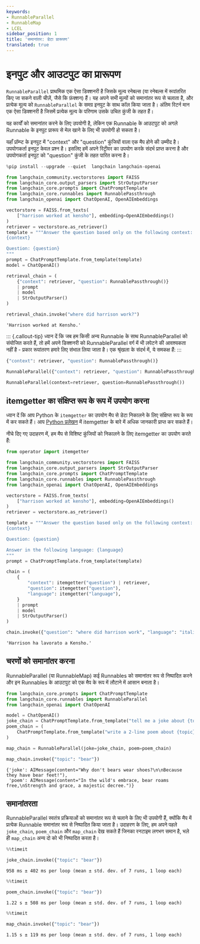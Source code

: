 ```yaml
---
keywords:
- RunnableParallel
- RunnableMap
- LCEL
sidebar_position: 1
title: 'समानांतर: डेटा प्रारूपण'
translated: true
---
```


# इनपुट और आउटपुट का प्रारूपण

`RunnableParallel` प्राथमिक एक ऐसा डिक्शनरी है जिसके मूल्य रनेबल्स (या रनेबल्स में रूपांतरित किए जा सकने वाली चीज़ें, जैसे कि फ़ंक्शन) हैं। यह अपने सभी मूल्यों को समानांतर रूप से चलाता है, और प्रत्येक मूल्य को `RunnableParallel` के समग्र इनपुट के साथ कॉल किया जाता है। अंतिम रिटर्न मान एक ऐसा डिक्शनरी है जिसमें प्रत्येक मूल्य के परिणाम उसके उचित कुंजी के तहत हैं।

यह कार्यों को समानांतर करने के लिए उपयोगी है, लेकिन एक Runnable के आउटपुट को अगले Runnable के इनपुट प्रारूप से मेल खाने के लिए भी उपयोगी हो सकता है।

यहाँ प्रॉम्प्ट के इनपुट में "context" और "question" कुंजियों वाला एक मैप होने की उम्मीद है। उपयोगकर्ता इनपुट केवल प्रश्न है। इसलिए हमें अपने रिट्रीवर का उपयोग करके संदर्भ प्राप्त करना है और उपयोगकर्ता इनपुट को "question" कुंजी के तहत पारित करना है।

```python
%pip install --upgrade --quiet  langchain langchain-openai
```

```python
from langchain_community.vectorstores import FAISS
from langchain_core.output_parsers import StrOutputParser
from langchain_core.prompts import ChatPromptTemplate
from langchain_core.runnables import RunnablePassthrough
from langchain_openai import ChatOpenAI, OpenAIEmbeddings

vectorstore = FAISS.from_texts(
    ["harrison worked at kensho"], embedding=OpenAIEmbeddings()
)
retriever = vectorstore.as_retriever()
template = """Answer the question based only on the following context:
{context}

Question: {question}
"""
prompt = ChatPromptTemplate.from_template(template)
model = ChatOpenAI()

retrieval_chain = (
    {"context": retriever, "question": RunnablePassthrough()}
    | prompt
    | model
    | StrOutputParser()
)

retrieval_chain.invoke("where did harrison work?")
```

```output
'Harrison worked at Kensho.'
```

::: {.callout-tip}
ध्यान दें कि जब हम किसी अन्य Runnable के साथ RunnableParallel को संयोजित करते हैं, तो हमें अपने डिक्शनरी को RunnableParallel वर्ग में भी लपेटने की आवश्यकता नहीं है - प्रकार रूपांतरण हमारे लिए संभाल लिया जाता है। एक श्रृंखला के संदर्भ में, ये समकक्ष हैं:
:::

```python
{"context": retriever, "question": RunnablePassthrough()}
```

```python
RunnableParallel({"context": retriever, "question": RunnablePassthrough()})
```

```python
RunnableParallel(context=retriever, question=RunnablePassthrough())
```

## itemgetter का संक्षिप्त रूप के रूप में उपयोग करना

ध्यान दें कि आप Python के `itemgetter` का उपयोग मैप से डेटा निकालने के लिए संक्षिप्त रूप के रूप में कर सकते हैं। आप [Python प्रलेखन](https://docs.python.org/3/library/operator.html#operator.itemgetter) में itemgetter के बारे में अधिक जानकारी प्राप्त कर सकते हैं।

नीचे दिए गए उदाहरण में, हम मैप से विशिष्ट कुंजियों को निकालने के लिए itemgetter का उपयोग करते हैं:

```python
from operator import itemgetter

from langchain_community.vectorstores import FAISS
from langchain_core.output_parsers import StrOutputParser
from langchain_core.prompts import ChatPromptTemplate
from langchain_core.runnables import RunnablePassthrough
from langchain_openai import ChatOpenAI, OpenAIEmbeddings

vectorstore = FAISS.from_texts(
    ["harrison worked at kensho"], embedding=OpenAIEmbeddings()
)
retriever = vectorstore.as_retriever()

template = """Answer the question based only on the following context:
{context}

Question: {question}

Answer in the following language: {language}
"""
prompt = ChatPromptTemplate.from_template(template)

chain = (
    {
        "context": itemgetter("question") | retriever,
        "question": itemgetter("question"),
        "language": itemgetter("language"),
    }
    | prompt
    | model
    | StrOutputParser()
)

chain.invoke({"question": "where did harrison work", "language": "italian"})
```

```output
'Harrison ha lavorato a Kensho.'
```

## चरणों को समानांतर करना

RunnableParallel (या RunnableMap) कई Runnables को समानांतर रूप से निष्पादित करने और इन Runnables के आउटपुट को एक मैप के रूप में लौटाने में आसान बनाता है।

```python
from langchain_core.prompts import ChatPromptTemplate
from langchain_core.runnables import RunnableParallel
from langchain_openai import ChatOpenAI

model = ChatOpenAI()
joke_chain = ChatPromptTemplate.from_template("tell me a joke about {topic}") | model
poem_chain = (
    ChatPromptTemplate.from_template("write a 2-line poem about {topic}") | model
)

map_chain = RunnableParallel(joke=joke_chain, poem=poem_chain)

map_chain.invoke({"topic": "bear"})
```

```output
{'joke': AIMessage(content="Why don't bears wear shoes?\n\nBecause they have bear feet!"),
 'poem': AIMessage(content="In the wild's embrace, bear roams free,\nStrength and grace, a majestic decree.")}
```

## समानांतरता

RunnableParallel स्वतंत्र प्रक्रियाओं को समानांतर रूप से चलाने के लिए भी उपयोगी हैं, क्योंकि मैप में प्रत्येक Runnable समानांतर रूप से निष्पादित किया जाता है। उदाहरण के लिए, हम अपने पहले `joke_chain`, `poem_chain` और `map_chain` देख सकते हैं जिनका रनटाइम लगभग समान है, भले ही `map_chain` अन्य दो को भी निष्पादित करता है।

```python
%%timeit

joke_chain.invoke({"topic": "bear"})
```

```output
958 ms ± 402 ms per loop (mean ± std. dev. of 7 runs, 1 loop each)
```

```python
%%timeit

poem_chain.invoke({"topic": "bear"})
```

```output
1.22 s ± 508 ms per loop (mean ± std. dev. of 7 runs, 1 loop each)
```

```python
%%timeit

map_chain.invoke({"topic": "bear"})
```

```output
1.15 s ± 119 ms per loop (mean ± std. dev. of 7 runs, 1 loop each)
```
